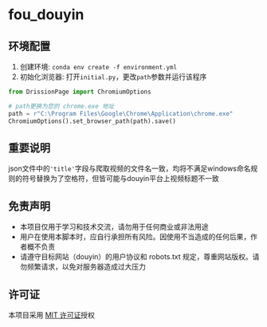 # fou_douyin

## 环境配置

1. 创建环境: `conda env create -f environment.yml`
2. 初始化浏览器: 打开`initial.py`，更改`path`参数并运行该程序

```Python
from DrissionPage import ChromiumOptions

# path更换为您的 chrome.exe 地址
path = r"C:\Program Files\Google\Chrome\Application\chrome.exe"
ChromiumOptions().set_browser_path(path).save()
```



## 重要说明

json文件中的`'title'`字段与爬取视频的文件名一致，均将不满足windows命名规则的符号替换为了空格符，但皆可能与douyin平台上视频标题不一致



## 免责声明

- 本项目仅用于学习和技术交流，请勿用于任何商业或非法用途
- 用户在使用本脚本时，应自行承担所有风险。因使用不当造成的任何后果，作者概不负责
- 请遵守目标网站（douyin）的用户协议和 robots.txt 规定，尊重网站版权。请勿频繁请求，以免对服务器造成过大压力



## 许可证

本项目采用 [MIT 许可证](https://opensource.org/licenses/MIT)授权


